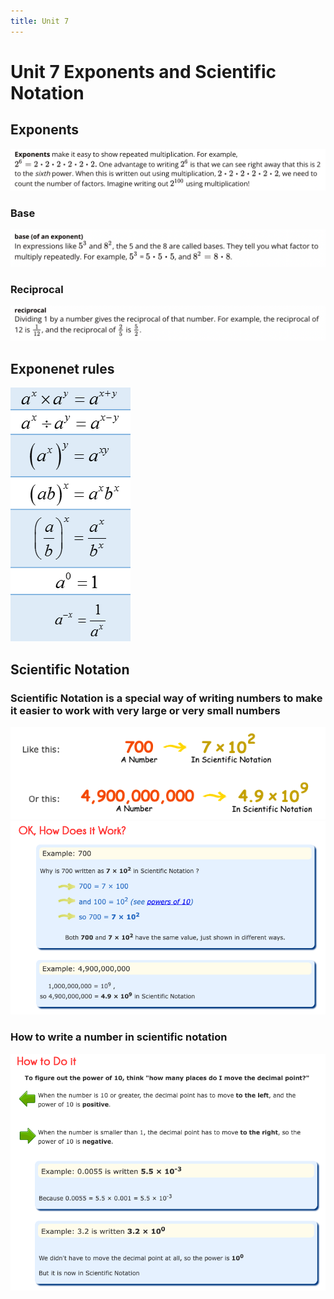 ```yaml
---
title: Unit 7
---
```

# Unit 7  Exponents and Scientific Notation

## Exponents
![](/Unit7/attatchments/Pasted%20image%2020220512080531.png)

### Base
![](/Unit7/attatchments/Pasted%20image%2020220512080620.png)
### Reciprocal
![](/Unit7/attatchments/Pasted%20image%2020220512080727.png)

## Exponenet rules
![](/Unit7/attatchments/Pasted%20image%2020220512080427.png)

## Scientific Notation
### Scientific Notation is a special way of writing numbers to make it easier to work with very large or very small numbers
![](/Unit7/attatchments/Pasted%20image%2020220512080943.png)
![](/Unit7/attatchments/Pasted%20image%2020220512081342.png)

### How to write a number in scientific notation
![](/Unit7/attatchments/Pasted%20image%2020220512081255.png)